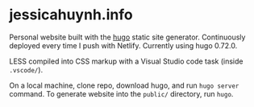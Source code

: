 # jessicahuynh.info

Personal website built with the [hugo](gohugo.io) static site generator. Continuously deployed every time I push with Netlify. Currently using hugo 0.72.0.

LESS compiled into CSS markup with a Visual Studio code task (inside `.vscode/`).

On a local machine, clone repo, download hugo, and run `hugo server` command. To generate website into the `public/` directory, run `hugo`.